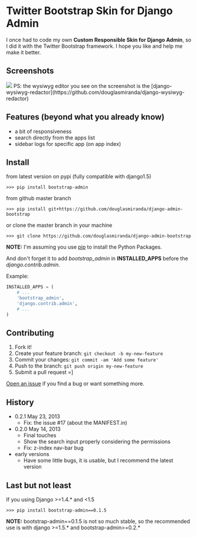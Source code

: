 # Twitter Bootstrap Skin for Django Admin 

I once had to code my own **Custom Responsible Skin for Django Admin**, so I did it with the Twitter Bootstrap framework. I hope you like and help me make it better.

## Screenshots

<img src="https://raw.github.com/douglasmiranda/django-admin-bootstrap/master/static/screenshot-github.jpg">
PS: the wysiwyg editor you see on the screenshot is the [django-wysiwyg-redactor](https://github.com/douglasmiranda/django-wysiwyg-redactor)

## Features (beyond what you already know)

* a bit of responsiveness
* search directly from the apps list
* sidebar logs for specific app (on app index)

## Install

from latest version on pypi (fully compatible with django1.5)
```
>>> pip install bootstrap-admin
```

from github master branch
```
>>> pip install git+https://github.com/douglasmiranda/django-admin-bootstrap
```

or clone the master branch in your machine
```
>>> git clone https://github.com/douglasmiranda/django-admin-bootstrap
```
**NOTE:** I'm assuming you use [pip](http://www.pip-installer.org/) to install the Python Packages.

And don't forget it to add *bootstrap_admin* in **INSTALLED_APPS** before the *django.contrib.admin*.

Example:
```python
INSTALLED_APPS = (
    # ...
    'bootstrap_admin',
    'django.contrib.admin',
    # ...
)
```

## Contributing

1. Fork it!
2. Create your feature branch: `git checkout -b my-new-feature`
3. Commit your changes: `git commit -am 'Add some feature'`
4. Push to the branch: `git push origin my-new-feature`
5. Submit a pull request =]

[Open an issue](https://github.com/douglasmiranda/django-admin-bootstrap/issues/new) if you find a bug or want something more.

## History

* 0.2.1 May 23, 2013
    * Fix: the issue #17 (about the MANIFEST.in)
* 0.2.0 May 14, 2013
    * Final touches
    * Show the search input properly considering the permissions
    * Fix: z-index nav-bar bug
* early versions
    * Have some little bugs, it is usable, but I recommend the latest version

## Last but not least

If you using Django >=1.4.* and <1.5

```
>>> pip install bootstrap-admin==0.1.5
```
**NOTE:** bootstrap-admin==0.1.5 is not so much stable, so the recommended use is with django >=1.5.* and bootstrap-admin>=0.2.*